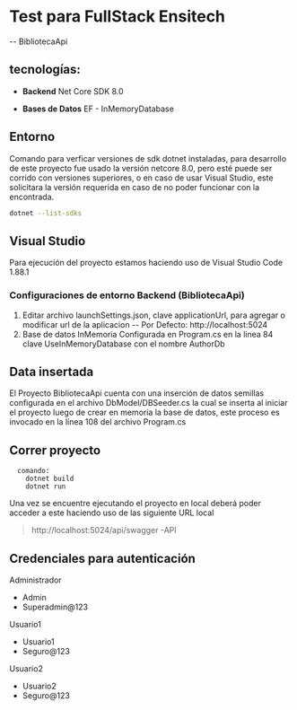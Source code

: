 # Test para FullStack Ensitech
  -- BibliotecaApi

## tecnologías:

- **Backend**
Net Core SDK 8.0

- **Bases de Datos**
EF - InMemoryDatabase

## Entorno

Comando para verficar versiones de sdk dotnet instaladas, para desarrollo de este proyecto fue usado
la versión netcore 8.0, pero esté puede ser corrido con versiones superiores, o en caso de usar
Visual Studio, este solicitara la versión requerida en caso de no poder funcionar con la encontrada.

```sh
dotnet --list-sdks
```
## Visual Studio

Para ejecución del proyecto estamos haciendo uso de Visual Studio Code 1.88.1

### Configuraciones de entorno Backend (BibliotecaApi)

1. Editar archivo launchSettings.json, clave applicationUrl, para agregar o modificar url de la aplicacion -- Por Defecto: http://localhost:5024
2. Base de datos InMemoria Configurada en Program.cs en la linea 84 clave UseInMemoryDatabase con el nombre AuthorDb

## Data insertada 

El Proyecto BibliotecaApi cuenta con una inserción de datos semillas configurada en el archivo DbModel/DBSeeder.cs
la cual se inserta al iniciar el proyecto luego de crear en memoria la base de datos, este proceso es invocado
en la línea 108 del archivo Program.cs 

## Correr proyecto

      comando: 
        dotnet build
        dotnet run

Una vez se encuentre ejecutando el proyecto en local deberá poder acceder a este 
haciendo uso de las siguiente URL local

> http://localhost:5024/api/swagger  -API

## Credenciales para autenticación

Administrador
- Admin
- Superadmin@123

Usuario1
- Usuario1
- Seguro@123

Usuario2
- Usuario2
- Seguro@123

